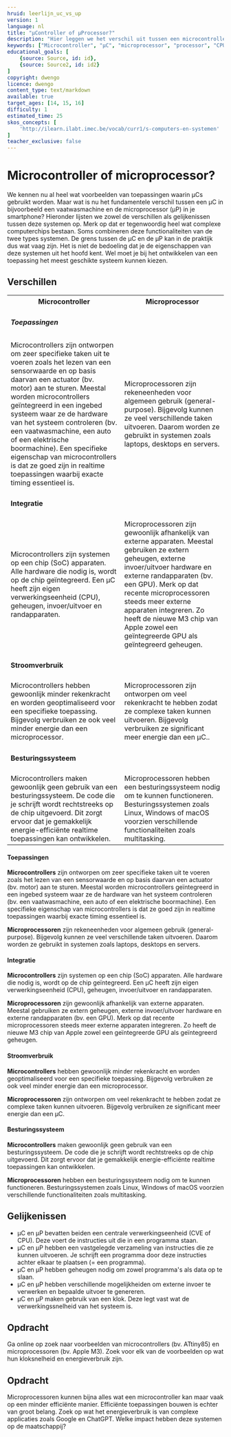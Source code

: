 ```yaml
---
hruid: leerlijn_uc_vs_up
version: 1
language: nl
title: "µController of µProcessor?"
description: "Hier leggen we het verschil uit tussen een microcontroller en een microprocessor."
keywords: ["Microcontroller", "µC", "microprocessor", "processor", "CPU"]
educational_goals: [
    {source: Source, id: id}, 
    {source: Source2, id: id2}
]
copyright: dwengo
licence: dwengo
content_type: text/markdown
available: true
target_ages: [14, 15, 16]
difficulty: 1
estimated_time: 25
skos_concepts: [
    'http://ilearn.ilabt.imec.be/vocab/curr1/s-computers-en-systemen'
]
teacher_exclusive: false
---
```


# Microcontroller of microprocessor?

We kennen nu al heel wat voorbeelden van toepassingen waarin µCs gebruikt worden. Maar wat is nu het fundamentele verschil tussen een µC in bijvoorbeeld een vaatwasmachine en de microprocessor (µP) in je smartphone? Hieronder lijsten we zowel de verschillen als gelijkenissen tussen deze systemen op. Merk op dat er tegenwoordig heel wat complexe computerchips bestaan. Soms combineren deze functionaliteiten van de twee types systemen. De grens tussen de µC en de µP kan in de praktijk dus wat vaag zijn. Het is niet de bedoeling dat je de eigenschappen van deze systemen uit het hoofd kent. Wel moet je bij het ontwikkelen van een toepassing het meest geschikte systeem kunnen kiezen.

## Verschillen

<table>
    <tr>
        <th><strong>Microcontroller</strong></th>
        <th><strong>Microprocessor</strong></th>
    </tr>
    <tr>
        <td colspan="2"><h5>Toepassingen</h5></td>
    </tr>
    <tr>
        <td>Microcontrollers zijn ontworpen om zeer specifieke taken uit te voeren zoals het lezen van een sensorwaarde en op basis daarvan een actuator (bv. motor) aan te sturen. Meestal worden microcontrollers geïntegreerd in een ingebed systeem waar ze de hardware van het systeem controleren (bv. een vaatwasmachine, een auto of een elektrische boormachine). Een specifieke eigenschap van microcontrollers is dat ze goed zijn in realtime toepassingen waarbij exacte timing essentieel is. </td>
        <td>Microprocessoren zijn rekeneenheden voor algemeen gebruik (general-purpose). Bijgevolg kunnen ze veel verschillende taken uitvoeren. Daarom worden ze gebruikt in systemen zoals laptops, desktops en servers.</td>
    </tr>
    <tr>
        <td colspan="2"><h4>Integratie</h4></td>
    </tr>
    <tr>
        <td>Microcontrollers zijn systemen op een chip (SoC) apparaten. Alle hardware die nodig is, wordt op de chip geïntegreerd. Een µC heeft zijn eigen verwerkingseenheid (CPU), geheugen, invoer/uitvoer en randapparaten.</td>
        <td>Microprocessoren zijn gewoonlijk afhankelijk van externe apparaten. Meestal gebruiken ze extern geheugen, externe invoer/uitvoer hardware en externe randapparaten (bv. een GPU). Merk op dat recente microprocessoren steeds meer externe apparaten integreren. Zo heeft de nieuwe M3 chip van Apple zowel een geïntegreerde GPU als geïntegreerd geheugen.</td>
    </tr>
    <tr>
        <td colspan="2"><h4>Stroomverbruik</h4></td>
    </tr>
    <tr>
        <td>Microcontrollers hebben gewoonlijk minder rekenkracht en worden geoptimaliseerd voor een specifieke toepassing. Bijgevolg verbruiken ze ook veel minder energie dan een microprocessor.</td>
        <td>Microprocessoren zijn ontworpen om veel rekenkracht te hebben zodat ze complexe taken kunnen uitvoeren. Bijgevolg verbruiken ze significant meer energie dan een µC..</td>
    </tr>
    <tr>
        <td colspan="2"><h4>Besturingssysteem</h4></td>
    </tr>
    <tr>
        <td>Microcontrollers maken gewoonlijk geen gebruik van een besturingssysteem. De code die je schrijft wordt rechtstreeks op de chip uitgevoerd. Dit zorgt ervoor dat je gemakkelijk energie-efficiënte realtime toepassingen kan ontwikkelen.</td>
        <td>Microprocessoren hebben een besturingssysteem nodig om te kunnen functioneren. Besturingssystemen zoals Linux, Windows of macOS voorzien verschillende functionaliteiten zoals multitasking.</td>
    </tr>
</table>

#### Toepassingen
**Microcontrollers** zijn ontworpen om zeer specifieke taken uit te voeren zoals het lezen van een sensorwaarde en op basis daarvan een actuator (bv. motor) aan te sturen. Meestal worden microcontrollers geïntegreerd in een ingebed systeem waar ze de hardware van het systeem controleren (bv. een vaatwasmachine, een auto of een elektrische boormachine). Een specifieke eigenschap van microcontrollers is dat ze goed zijn in realtime toepassingen waarbij exacte timing essentieel is.

**Microprocessoren** zijn rekeneenheden voor algemeen gebruik (general-purpose). Bijgevolg kunnen ze veel verschillende taken uitvoeren. Daarom worden ze gebruikt in systemen zoals laptops, desktops en servers.

#### Integratie
**Microcontrollers** zijn systemen op een chip (SoC) apparaten. Alle hardware die nodig is, wordt op de chip geïntegreerd. Een µC heeft zijn eigen verwerkingseenheid (CPU), geheugen, invoer/uitvoer en randapparaten. 

**Microprocessoren** zijn gewoonlijk afhankelijk van externe apparaten. Meestal gebruiken ze extern geheugen, externe invoer/uitvoer hardware en externe randapparaten (bv. een GPU). Merk op dat recente microprocessoren steeds meer externe apparaten integreren. Zo heeft de nieuwe M3 chip van Apple zowel een geïntegreerde GPU als geïntegreerd geheugen.

#### Stroomverbruik
**Microcontrollers** hebben gewoonlijk minder rekenkracht en worden geoptimaliseerd voor een specifieke toepassing. Bijgevolg verbruiken ze ook veel minder energie dan een microprocessor.

**Microprocessoren** zijn ontworpen om veel rekenkracht te hebben zodat ze complexe taken kunnen uitvoeren. Bijgevolg verbruiken ze significant meer energie dan een µC.

#### Besturingssysteem
**Microcontrollers** maken gewoonlijk geen gebruik van een besturingssysteem. De code die je schrijft wordt rechtstreeks op de chip uitgevoerd. Dit zorgt ervoor dat je gemakkelijk energie-efficiënte realtime toepassingen kan ontwikkelen.

**Microprocessoren** hebben een besturingssysteem nodig om te kunnen functioneren. Besturingssystemen zoals Linux, Windows of macOS voorzien verschillende functionaliteiten zoals multitasking.

## Gelijkenissen
- µC en µP bevatten beiden een centrale verwerkingseenheid (CVE of CPU). Deze voert de instructies uit die in een programma staan.
- µC en µP hebben een vastgelegde verzameling van instructies die ze kunnen uitvoeren. Je schrijft een programma door deze instructies achter elkaar te plaatsen (= een programma).
- µC en µP hebben geheugen nodig om zowel programma's als data op te slaan.
- µC en µP hebben verschillende mogelijkheiden om externe invoer te verwerken en bepaalde uitvoer te genereren.
- µC en µP maken gebruik van een klok. Deze legt vast wat de verwerkingssnelheid van het systeem is.


<div class="dwengo-content assignment">
<h2>Opdracht</h2>
<p>
Ga online op zoek naar voorbeelden van microcontrollers (bv. ATtiny85) en microprocessoren (bv. Apple M3). Zoek voor elk van de voorbeelden op wat hun kloksnelheid en energieverbruik zijn.
</p>
</div>

<div class="dwengo-content assignment">
<h2>Opdracht</h2>
<p>
Microprocessoren kunnen bijna alles wat een microcontroller kan maar vaak op een minder efficiënte manier. Efficiënte toepassingen bouwen is echter van groot belang. Zoek op wat het energieverbruik is van complexe applicaties zoals Google en ChatGPT. Welke impact hebben deze systemen op de maatschappij?
</p>
</div>
